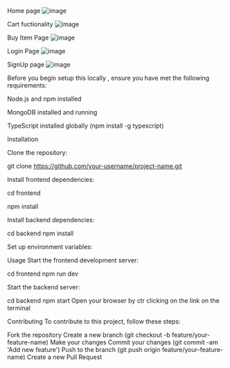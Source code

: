 

Home page
![image](https://github.com/mayankchauhan007/Todayq-Assignment/assets/87968724/228cad9e-5a9f-409e-886e-ee467fb3ca75)

Cart fuctionality
![image](https://github.com/mayankchauhan007/Todayq-Assignment/assets/87968724/9271fe96-16fb-41a5-8c1a-91468955bc01)

Buy Item Page
![image](https://github.com/mayankchauhan007/Todayq-Assignment/assets/87968724/b0bd1003-4471-473b-9599-1b045e117943)

Login Page
![image](https://github.com/mayankchauhan007/Todayq-Assignment/assets/87968724/28caab3b-0cf7-4ae6-9167-d8e9a1607ac3)

SignUp page
![image](https://github.com/mayankchauhan007/Todayq-Assignment/assets/87968724/d1feb9cc-a130-450e-8440-3e9c261f5f52)

Before you begin setup this locally , ensure you have met the following requirements:

Node.js and npm installed

MongoDB installed and running

TypeScript installed globally (npm install -g typescript)

Installation

Clone the repository:


git clone https://github.com/your-username/project-name.git

Install frontend dependencies:

cd frontend

npm install

Install backend dependencies:


cd backend
npm install

Set up environment variables:

Usage
Start the frontend development server:

cd frontend
npm run dev

Start the backend server:

cd backend
npm start
Open your browser by ctr clicking on the link on the terminal



Contributing
To contribute to this project, follow these steps:

Fork the repository
Create a new branch (git checkout -b feature/your-feature-name)
Make your changes
Commit your changes (git commit -am 'Add new feature')
Push to the branch (git push origin feature/your-feature-name)
Create a new Pull Request

